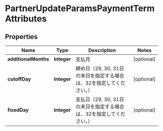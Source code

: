 

# PartnerUpdateParamsPaymentTermAttributes


## Properties

Name | Type | Description | Notes
------------ | ------------- | ------------- | -------------
**additionalMonths** | **Integer** | 支払月 |  [optional]
**cutoffDay** | **Integer** | 締め日（29, 30, 31日の末日を指定する場合は、32を指定してください。） |  [optional]
**fixedDay** | **Integer** | 支払日（29, 30, 31日の末日を指定する場合は、32を指定してください。） |  [optional]



